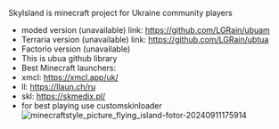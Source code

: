 SkyIsland is minecraft project for Ukraine community players
- moded version (unavailable) link: https://github.com/LGRain/ubuam
- Terraria version (unavailable) link: https://github.com/LGRain/ubtua
- Factorio version (unavailable)
- This is ubua github library
- Best Minecraft launchers:
- xmcl: https://xmcl.app/uk/
- ll: https://llaun.ch/ru
- skl: https://skmedix.pl/
- for best playing use customskinloader
![minecraftstyle_picture_flying_island-fotor-20240911175914](https://github.com/user-attachments/assets/d1bb7719-3730-42c1-8a96-c78fcef9a773)

